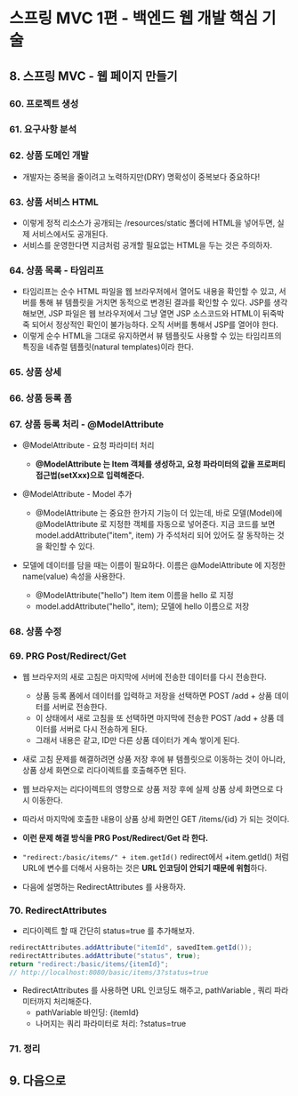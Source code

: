 # 스프링 MVC 1편 - 백엔드 웹 개발 핵심 기술

## 8. 스프링 MVC - 웹 페이지 만들기

### 60. 프로젝트 생성

### 61. 요구사항 분석

### 62. 상품 도메인 개발

- 개발자는 중복을 줄이려고 노력하지만(DRY) 명확성이 중복보다 중요하다!

### 63. 상품 서비스 HTML

- 이렇게 정적 리소스가 공개되는 /resources/static 폴더에 HTML을 넣어두면, 실제 서비스에서도 공개된다.
- 서비스를 운영한다면 지금처럼 공개할 필요없는 HTML을 두는 것은 주의하자.

### 64. 상품 목록 - 타임리프

- 타임리프는 순수 HTML 파일을 웹 브라우저에서 열어도 내용을 확인할 수 있고, 서버를 통해 뷰 템플릿을 거치면 동적으로 변경된 결과를 확인할 수 있다. JSP를 생각해보면, JSP 파일은 웹 브라우저에서 그냥 열면 JSP 소스코드와 HTML이 뒤죽박죽 되어서 정상적인 확인이 불가능하다. 오직 서버를 통해서 JSP를 열어야 한다.
- 이렇게 순수 HTML을 그대로 유지하면서 뷰 템플릿도 사용할 수 있는 타임리프의 특징을 네츄럴 템플릿(natural templates)이라 한다.

### 65. 상품 상세

### 66. 상품 등록 폼

### 67. 상품 등록 처리 - @ModelAttribute

- @ModelAttribute - 요청 파라미터 처리

  - **@ModelAttribute 는 Item 객체를 생성하고, 요청 파라미터의 값을 프로퍼티 접근법(setXxx)으로 입력해준다.**

- @ModelAttribute - Model 추가

  - @ModelAttribute 는 중요한 한가지 기능이 더 있는데, 바로 모델(Model)에 @ModelAttribute 로 지정한 객체를 자동으로 넣어준다. 지금 코드를 보면 model.addAttribute("item", item) 가 주석처리 되어 있어도 잘 동작하는 것을 확인할 수 있다.

- 모델에 데이터를 담을 때는 이름이 필요하다. 이름은 @ModelAttribute 에 지정한 name(value) 속성을 사용한다.
  - @ModelAttribute("hello") Item item 이름을 hello 로 지정
  - model.addAttribute("hello", item); 모델에 hello 이름으로 저장

### 68. 상품 수정

### 69. PRG Post/Redirect/Get

- 웹 브라우저의 새로 고침은 마지막에 서버에 전송한 데이터를 다시 전송한다.

  - 상품 등록 폼에서 데이터를 입력하고 저장을 선택하면 POST /add + 상품 데이터를 서버로 전송한다.
  - 이 상태에서 새로 고침을 또 선택하면 마지막에 전송한 POST /add + 상품 데이터를 서버로 다시 전송하게 된다.
  - 그래서 내용은 같고, ID만 다른 상품 데이터가 계속 쌓이게 된다.

- 새로 고침 문제를 해결하려면 상품 저장 후에 뷰 템플릿으로 이동하는 것이 아니라, 상품 상세 화면으로 리다이렉트를 호출해주면 된다.
- 웹 브라우저는 리다이렉트의 영향으로 상품 저장 후에 실제 상품 상세 화면으로 다시 이동한다.
- 따라서 마지막에 호출한 내용이 상품 상세 화면인 GET /items/{id} 가 되는 것이다.
- **이런 문제 해결 방식을 PRG Post/Redirect/Get 라 한다.**

- `"redirect:/basic/items/" + item.getId()` redirect에서 +item.getId() 처럼 URL에 변수를 더해서 사용하는 것은 **URL 인코딩이 안되기 때문에 위험**하다.
- 다음에 설명하는 RedirectAttributes 를 사용하자.

### 70. RedirectAttributes

- 리다이렉트 할 때 간단히 status=true 를 추가해보자.

```java
redirectAttributes.addAttribute("itemId", savedItem.getId());
redirectAttributes.addAttribute("status", true);
return "redirect:/basic/items/{itemId}";
// http://localhost:8080/basic/items/3?status=true
```

- RedirectAttributes 를 사용하면 URL 인코딩도 해주고, pathVariable , 쿼리 파라미터까지 처리해준다.
  - pathVariable 바인딩: {itemId}
  - 나머지는 쿼리 파라미터로 처리: ?status=true

### 71. 정리

## 9. 다음으로
